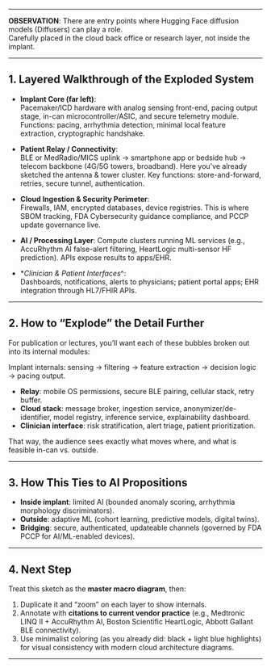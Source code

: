 ________


**OBSERVATION**: There are entry points where Hugging Face diffusion models (Diffusers) can play a role.    
Carefully placed in the cloud back office or research layer, not inside the implant.    

_________________

## 1. Layered Walkthrough of the Exploded System

* **Implant Core (far left)**:    
Pacemaker/ICD hardware with analog sensing front-end, pacing output stage, in-can microcontroller/ASIC, and secure telemetry module. Functions: pacing, arrhythmia detection, minimal local feature extraction, cryptographic handshake.

* **Patient Relay / Connectivity**:    
BLE or MedRadio/MICS uplink → smartphone app or bedside hub → telecom backbone (4G/5G towers, broadband). Here you’ve already sketched the antenna & tower cluster. Key functions: store-and-forward, retries, secure tunnel, authentication.

* **Cloud Ingestion & Security Perimeter**:         
Firewalls, IAM, encrypted databases, device registries. This is where SBOM tracking, FDA Cybersecurity guidance compliance, and PCCP update governance live.

* **AI / Processing Layer**:
Compute clusters running ML services (e.g., AccuRhythm AI false-alert filtering, HeartLogic multi-sensor HF prediction). APIs expose results to apps/EHR.

* **Clinician & Patient Interfaces*^:         
Dashboards, notifications, alerts to physicians; patient portal apps; EHR integration through HL7/FHIR APIs.

__________

## 2. How to “Explode” the Detail Further

For publication or lectures, you’ll want each of these bubbles broken out into its internal modules:

Implant internals: sensing → filtering → feature extraction → decision logic → pacing output.

* **Relay**: mobile OS permissions, secure BLE pairing, cellular stack, retry buffer.
* **Cloud stack**: message broker, ingestion service, anonymizer/de-identifier, model registry, inference service, explainability dashboard.
* **Clinician interface**: risk stratification, alert triage, patient prioritization.

That way, the audience sees exactly what moves where, and what is feasible in-can vs. outside.

____________

## 3. How This Ties to AI Propositions

* **Inside implant**: limited AI (bounded anomaly scoring, arrhythmia morphology discriminators).
* **Outside**: adaptive ML (cohort learning, predictive models, digital twins).
* **Bridging**: secure, authenticated, updateable channels (governed by FDA PCCP for AI/ML-enabled devices).

_____________

## 4. Next Step

Treat this sketch as the **master macro diagram**, then:

1. Duplicate it and “zoom” on each layer to show internals.
2. Annotate with **citations to current vendor practice** (e.g., Medtronic LINQ II + AccuRhythm AI, Boston Scientific HeartLogic, Abbott Gallant BLE connectivity).
3. Use minimalist coloring (as you already did: black + light blue highlights) for visual consistency with modern cloud architecture diagrams.

_____________




